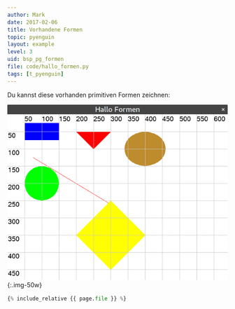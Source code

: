 ```yaml
---
author: Mark
date: 2017-02-06
title: Vorhandene Formen
topic: pyenguin
layout: example
level: 3
uid: bsp_pg_formen
file: code/hallo_formen.py
tags: [t_pyenguin]
---
```


Du kannst diese vorhanden primitiven Formen zeichnen:


![Dein erstes Fenster](formen.png){:.img-50w}

```python
{% include_relative {{ page.file }} %}
```
